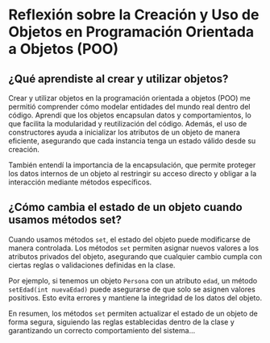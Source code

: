 # Reflexión sobre la Creación y Uso de Objetos en Programación Orientada a Objetos (POO)

## ¿Qué aprendiste al crear y utilizar objetos?
Crear y utilizar objetos en la programación orientada a objetos (POO) me permitió comprender cómo modelar entidades del mundo real dentro del código. Aprendí que los objetos encapsulan datos y comportamientos, lo que facilita la modularidad y reutilización del código. Además, el uso de constructores ayuda a inicializar los atributos de un objeto de manera eficiente, asegurando que cada instancia tenga un estado válido desde su creación.

También entendí la importancia de la encapsulación, que permite proteger los datos internos de un objeto al restringir su acceso directo y obligar a la interacción mediante métodos específicos.

## ¿Cómo cambia el estado de un objeto cuando usamos métodos set?
Cuando usamos métodos `set`, el estado del objeto puede modificarse de manera controlada. Los métodos `set` permiten asignar nuevos valores a los atributos privados del objeto, asegurando que cualquier cambio cumpla con ciertas reglas o validaciones definidas en la clase.

Por ejemplo, si tenemos un objeto `Persona` con un atributo `edad`, un método `setEdad(int nuevaEdad)` puede asegurarse de que solo se asignen valores positivos. Esto evita errores y mantiene la integridad de los datos del objeto.

En resumen, los métodos `set` permiten actualizar el estado de un objeto de forma segura, siguiendo las reglas establecidas dentro de la clase y garantizando un correcto comportamiento del sistema...
